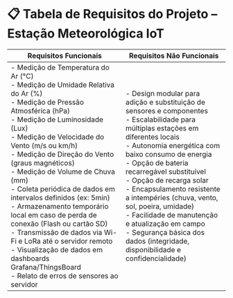 # 📋 Tabela de Requisitos do Projeto – Estação Meteorológica IoT

| Requisitos Funcionais | Requisitos Não Funcionais |
|------------------------|---------------------------|
| - Medição de Temperatura do Ar (°C)<br>- Medição de Umidade Relativa do Ar (%)<br>- Medição de Pressão Atmosférica (hPa)<br>- Medição de Luminosidade (Lux)<br>- Medição de Velocidade do Vento (m/s ou km/h)<br>- Medição de Direção do Vento (graus magnéticos)<br>- Medição de Volume de Chuva (mm)<br>- Coleta periódica de dados em intervalos definidos (ex: 5min)<br>- Armazenamento temporário local em caso de perda de conexão (Flash ou cartão SD)<br>- Transmissão de dados via Wi-Fi e LoRa até o servidor remoto<br>- Visualização de dados em dashboards Grafana/ThingsBoard<br>- Relato de erros de sensores ao servidor | - Design modular para adição e substituição de sensores e componentes<br>- Escalabilidade para múltiplas estações em diferentes locais<br>- Autonomia energética com baixo consumo de energia<br>- Opção de bateria recarregável substituível<br>- Opção de recarga solar<br>- Encapsulamento resistente a intempéries (chuva, vento, sol, poeira, umidade)<br>- Facilidade de manutenção e atualização em campo<br>- Segurança básica dos dados (integridade, disponibilidade e confidencialidade) |
